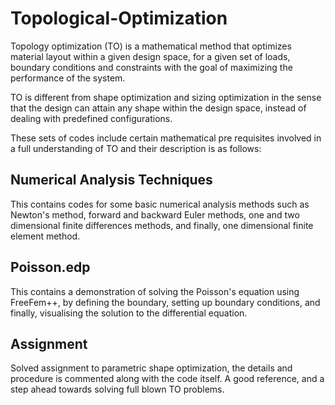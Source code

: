 # Topological-Optimization
Topology optimization (TO) is a mathematical method that optimizes material layout within a given design space, 
for a given set of loads, boundary conditions and constraints with the goal of maximizing the performance of the 
system. 

TO is different from shape optimization and sizing optimization in the sense that the design can attain any shape 
within the design space, instead of dealing with predefined configurations.

These sets of codes include certain mathematical pre requisites involved in a full understanding of TO and their 
description is as follows:

## Numerical Analysis Techniques

This contains codes for some basic numerical analysis methods such as Newton's method, forward and 
backward Euler methods, one and two dimensional finite differences methods, and finally, one dimensional 
finite element method.

## Poisson.edp

This contains a demonstration of solving the Poisson's equation using FreeFem++, by defining the boundary, setting
up boundary conditions, and finally, visualising the solution to the differential equation.

## Assignment

Solved assignment to parametric shape optimization, the details and procedure is commented along with the code 
itself. A good reference, and a step ahead towards solving full blown TO problems.
